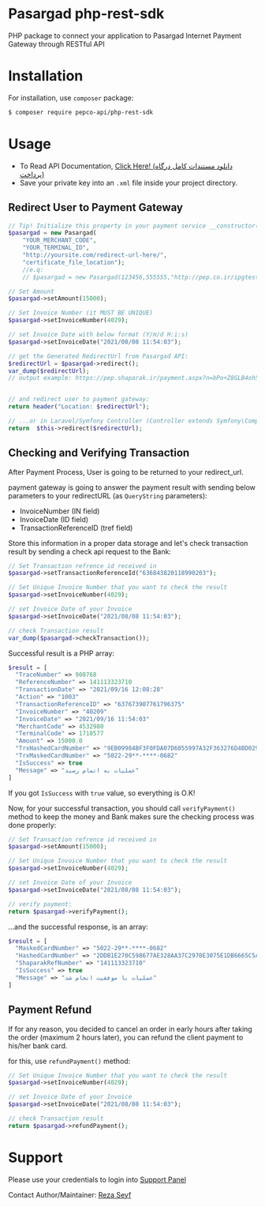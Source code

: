 # Pasargad php-rest-sdk
PHP package to connect your application to Pasargad Internet Payment Gateway through RESTful API

# Installation
For installation, use `composer` package:

```bash
$ composer require pepco-api/php-rest-sdk
```

# Usage
 - To Read API Documentation, [Click Here! (دانلود مستندات کامل درگاه پرداخت)](https://www.pep.co.ir/wp-content/uploads/2019/06/1-__PEP_IPG_REST-13971020.Ver3_.00.pdf)
 - Save your private key into an `.xml` file inside your project directory.

## Redirect User to Payment Gateway
```php
// Tip! Initialize this property in your payment service __constructor() method!
$pasargad = new Pasargad(
    "YOUR_MERCHANT_CODE",
    "YOUR_TERMINAL_ID",
    "http://yoursite.com/redirect-url-here/",
    "certificate_file_location");
    //e.q: 
    // $pasargad = new Pasargad(123456,555555,"http://pep.co.ir/ipgtest","../cert/cert.xml");

// Set Amount
$pasargad->setAmount(15000); 

// Set Invoice Number (it MUST BE UNIQUE) 
$pasargad->setInvoiceNumber(4029);

// set Invoice Date with below format (Y/m/d H:i:s)
$pasargad->setInvoiceDate("2021/08/08 11:54:03");

// get the Generated RedirectUrl from Pasargad API:
$redirectUrl = $pasargad->redirect();
var_dump($redirectUrl);
// output example: https://pep.shaparak.ir/payment.aspx?n=bPo+Z8GLB4oh5W0KVNohihxCu1qBB3kziabGvO1xqg8Y=  


// and redirect user to payment gateway:
return header("Location: $redirectUrl");

// ...or in Laravel/Symfony Controller (Controller extends Symfony\Component\HttpFoundation\Response):
return  $this->redirect($redirectUrl);
```

## Checking and Verifying Transaction
After Payment Process, User is going to be returned to your redirect_url.

payment gateway is going to answer the payment result with sending below parameters to your redirectURL (as `QueryString` parameters):
 - InvoiceNumber (IN field) 
 - InvoiceDate (ID field) 
 - TransactionReferenceID (tref field) 

Store this information in a proper data storage and let's check transaction result by sending a check api request to the Bank:

```php
// Set Transaction refrence id received in 
$pasargad->setTransactionReferenceId("636843820118990203"); 

// Set Unique Invoice Number that you want to check the result
$pasargad->setInvoiceNumber(4029);

// set Invoice Date of your Invoice
$pasargad->setInvoiceDate("2021/08/08 11:54:03");

// check Transaction result
var_dump($pasargad->checkTransaction());
```

Successful result is a PHP array:
```php
$result = [
  "TraceNumber" => 908768
  "ReferenceNumber" => 141113323710
  "TransactionDate" => "2021/09/16 12:08:28"
  "Action" => "1003"
  "TransactionReferenceID" => "637673907761796375"
  "InvoiceNumber" => "40209"
  "InvoiceDate" => "2021/09/16 11:54:03"
  "MerchantCode" => 4532980
  "TerminalCode" => 1718577
  "Amount" => 15000.0
  "TrxHashedCardNumber" => "9EB09984BF3F0FDA07D6055997A32F363276D4BD029AE0C870E60DCFC37ED02C"
  "TrxMaskedCardNumber" => "5022-29**-****-0682"
  "IsSuccess" => true
  "Message" => "عمليات به اتمام رسيد"
]
```
If you got `IsSuccess` with `true` value, so everything is O.K!

Now, for your successful transaction, you should call `verifyPayment()` method to keep the money and Bank makes sure the checking process was done properly:


```php
// Set Transaction refrence id received in 
$pasargad->setAmount(15000); 

// Set Unique Invoice Number that you want to check the result
$pasargad->setInvoiceNumber(4029);

// set Invoice Date of your Invoice
$pasargad->setInvoiceDate("2021/08/08 11:54:03");

// verify payment:
return $pasargad->verifyPayment();
```

...and the successful response, is an array:
```php
$result = [
  "MaskedCardNumber" => "5022-29**-****-0682"
  "HashedCardNumber" => "2DDB1E270C598677AE328AA37C2970E3075E1DB6665C5AAFD131C59F7FAD99F23680536B07C140D24AAD8355EA9725A5493AC48E0F48E39D50B54DB906958182"
  "ShaparakRefNumber" => "141113323710"
  "IsSuccess" => true
  "Message" => "عمليات با موفقيت انجام شد"
]
```

## Payment Refund
If for any reason, you decided to cancel an order in early hours after taking the order (maximum 2 hours later), you can refund the client payment to his/her bank card.

for this, use `refundPayment()` method:

```php
// Set Unique Invoice Number that you want to check the result
$pasargad->setInvoiceNumber(4029);

// set Invoice Date of your Invoice
$pasargad->setInvoiceDate("2021/08/08 11:54:03");

// check Transaction result
return $pasargad->refundPayment();
```

# Support
Please use your credentials to login into [Support Panel](https://my.pep.co.ir)

Contact Author/Maintainer: [Reza Seyf](https://twitter.com/seyfcode) 